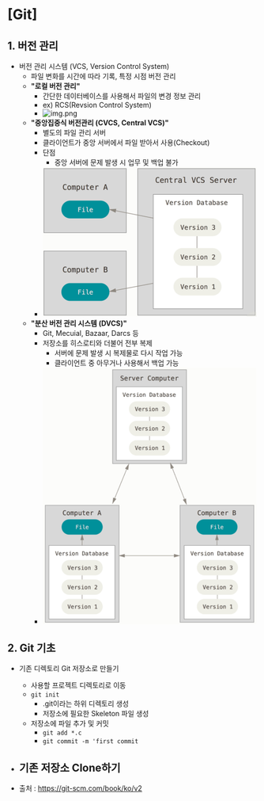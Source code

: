 # [Git]


## 1. 버전 관리

- 버전 관리 시스템 (VCS, Version Control System)
  - 파일 변화를 시간에 따라 기록, 특정 시점 버전 관리
  - **"로컬 버전 관리"**
    - 간단한 데이터베이스를 사용해서 파일의 변경 정보 관리
    - ex) RCS(Revsion Control System)
    - ![img.png](./img/img.png)
  - **"중앙집중식 버전관리 (CVCS, Central VCS)"**
    - 별도의 파일 관리 서버
    - 클라이언트가 중앙 서버에서 파일 받아서 사용(Checkout)
    - 단점
      - 중앙 서버에 문제 발생 시 업무 및 백업 불가
    - ![img_1.png](img_1.png)
  - **"분산 버전 관리 시스템 (DVCS)"**
    - Git, Mecuial, Bazaar, Darcs 등
    - 저장소를 히스로티와 더불어 전부 복제
      - 서버에 문제 발생 시 복제물로 다시 작업 가능
      - 클라이언트 중 아무거나 사용해서 백업 가능
    - ![img_2.png](img_2.png)


## 2. Git 기초

- 기존 디렉토리 Git 저장소로 만들기
  - 사용할 프로젝트 디렉토리로 이동
  - `git init`
    - .git이라는 하위 디렉토리 생성
    - 저장소에 필요한 Skeleton 파일 생성
  - 저장소에 파일 추가 및 커밋
    - `git add *.c`
    - `git commit -m 'first commit`

- 기존 저장소 Clone하기
  - 



- 출처 : https://git-scm.com/book/ko/v2
